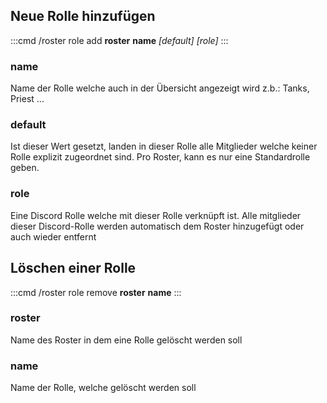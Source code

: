## Neue Rolle hinzufügen
:::cmd
/roster role add **roster** **name** _\[default\]_ _\[role\]_
:::

### name
Name der Rolle welche auch in der Übersicht angezeigt wird z.b.: Tanks, Priest ...

### default
Ist dieser Wert gesetzt, landen in dieser Rolle alle Mitglieder welche keiner Rolle explizit zugeordnet sind.
Pro Roster, kann es nur eine Standardrolle geben.

### role
Eine Discord Rolle welche mit dieser Rolle verknüpft ist. Alle mitglieder dieser Discord-Rolle werden automatisch dem
Roster hinzugefügt oder auch wieder entfernt

## Löschen einer Rolle
:::cmd
/roster role remove **roster** **name**
:::

### roster
Name des Roster in dem eine Rolle gelöscht werden soll

### name
Name der Rolle, welche gelöscht werden soll
